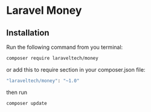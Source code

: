 # Laravel Money

## Installation

Run the following command from you terminal:

```bash
composer require laraveltech/money
```

or add this to require section in your composer.json file:

```bash
"laraveltech/money": "~1.0"
```

then run

```bash
composer update
```
